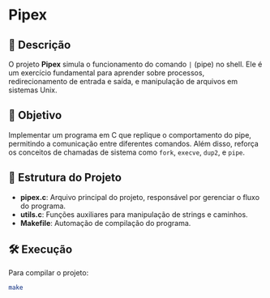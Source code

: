 # Pipex

## 📜 Descrição
O projeto **Pipex** simula o funcionamento do comando `|` (pipe) no shell. Ele é um exercício fundamental para aprender sobre processos, redirecionamento de entrada e saída, e manipulação de arquivos em sistemas Unix.

## 🚀 Objetivo
Implementar um programa em C que replique o comportamento do pipe, permitindo a comunicação entre diferentes comandos. Além disso, reforça os conceitos de chamadas de sistema como `fork`, `execve`, `dup2`, e `pipe`.

## 📂 Estrutura do Projeto
- **pipex.c**: Arquivo principal do projeto, responsável por gerenciar o fluxo do programa.
- **utils.c**: Funções auxiliares para manipulação de strings e caminhos.
- **Makefile**: Automação de compilação do programa.

## 🛠️ Execução
Para compilar o projeto:
```bash
make
